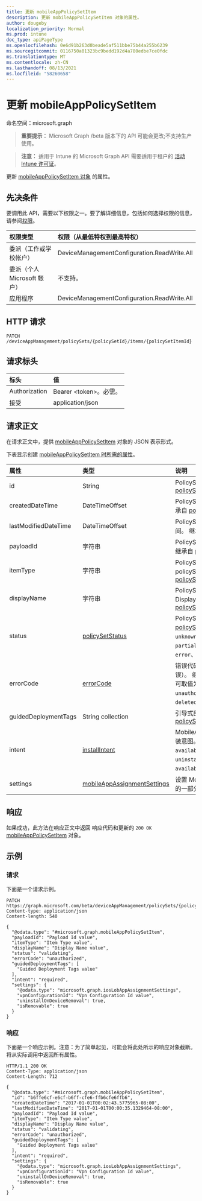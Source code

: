 ```yaml
---
title: 更新 mobileAppPolicySetItem
description: 更新 mobileAppPolicySetItem 对象的属性。
author: dougeby
localization_priority: Normal
ms.prod: intune
doc_type: apiPageType
ms.openlocfilehash: 0e6d91b263d0beade5af511bbe75b44a255b6239
ms.sourcegitcommit: 0116750a01323bc9bedd192d4a780edbe7ce0fdc
ms.translationtype: MT
ms.contentlocale: zh-CN
ms.lasthandoff: 08/13/2021
ms.locfileid: "58260658"
---
```

# <a name="update-mobileapppolicysetitem"></a>更新 mobileAppPolicySetItem

命名空间：microsoft.graph

> **重要提示：** Microsoft Graph /beta 版本下的 API 可能会更改;不支持生产使用。

> **注意：** 适用于 Intune 的 Microsoft Graph API 需要适用于租户的 [活动 Intune 许可证](https://go.microsoft.com/fwlink/?linkid=839381)。

更新 [mobileAppPolicySetItem 对象](../resources/intune-policyset-mobileapppolicysetitem.md) 的属性。

## <a name="prerequisites"></a>先决条件
要调用此 API，需要以下权限之一。要了解详细信息，包括如何选择权限的信息，请参阅[权限](/graph/permissions-reference)。

|权限类型|权限（从最低特权到最高特权）|
|:---|:---|
|委派（工作或学校帐户）|DeviceManagementConfiguration.ReadWrite.All|
|委派（个人 Microsoft 帐户）|不支持。|
|应用程序|DeviceManagementConfiguration.ReadWrite.All|

## <a name="http-request"></a>HTTP 请求
<!-- {
  "blockType": "ignored"
}
-->
``` http
PATCH /deviceAppManagement/policySets/{policySetId}/items/{policySetItemId}
```

## <a name="request-headers"></a>请求标头
|标头|值|
|:---|:---|
|Authorization|Bearer &lt;token&gt;。必需。|
|接受|application/json|

## <a name="request-body"></a>请求正文
在请求正文中，提供 [mobileAppPolicySetItem](../resources/intune-policyset-mobileapppolicysetitem.md) 对象的 JSON 表示形式。

下表显示创建 [mobileAppPolicySetItem 时所需的属性](../resources/intune-policyset-mobileapppolicysetitem.md)。

|属性|类型|说明|
|:---|:---|:---|
|id|String|PolicySetItem 的键。 继承自 [policySetItem](../resources/intune-policyset-policysetitem.md)|
|createdDateTime|DateTimeOffset|PolicySetItem 的创建时间。 继承自 [policySetItem](../resources/intune-policyset-policysetitem.md)|
|lastModifiedDateTime|DateTimeOffset|PolicySetItem 的上次修改时间。 继承自 [policySetItem](../resources/intune-policyset-policysetitem.md)|
|payloadId|字符串|PolicySetItem 的 PayloadId。 继承自 [policySetItem](../resources/intune-policyset-policysetitem.md)|
|itemType|字符串|PolicySetItem 的 policySetType。 继承自 [policySetItem](../resources/intune-policyset-policysetitem.md)|
|displayName|字符串|PolicySetItem 的 DisplayName。 继承自 [policySetItem](../resources/intune-policyset-policysetitem.md)|
|status|[policySetStatus](../resources/intune-policyset-policysetstatus.md)|PolicySetItem 的状态。 继承自 [policySetItem](../resources/intune-policyset-policysetitem.md)。 可取值为：`unknown`、`validating`、`partialSuccess`、`success`、`error`、`notAssigned`。|
|errorCode|[errorCode](../resources/intune-policyset-errorcode.md)|错误代码（如果发生了任何错误）。 继承自 [policySetItem](../resources/intune-policyset-policysetitem.md)。 可取值为：`noError`、`unauthorized`、`notFound`、`deleted`。|
|guidedDeploymentTags|String collection|引导式部署的标记 继承自 [policySetItem](../resources/intune-policyset-policysetitem.md)|
|intent|[installIntent](../resources/intune-shared-installintent.md)|MobileAppPolicySetItem 的安装意图。 可取值为：`available`、`required`、`uninstall`、`availableWithoutEnrollment`。|
|settings|[mobileAppAssignmentSettings](../resources/intune-shared-mobileappassignmentsettings.md)|设置 MobileAppPolicySetItem 的一部分。|



## <a name="response"></a>响应
如果成功，此方法在响应正文中返回 响应代码和更新的 `200 OK` [mobileAppPolicySetItem](../resources/intune-policyset-mobileapppolicysetitem.md) 对象。

## <a name="example"></a>示例

### <a name="request"></a>请求
下面是一个请求示例。
``` http
PATCH https://graph.microsoft.com/beta/deviceAppManagement/policySets/{policySetId}/items/{policySetItemId}
Content-type: application/json
Content-length: 540

{
  "@odata.type": "#microsoft.graph.mobileAppPolicySetItem",
  "payloadId": "Payload Id value",
  "itemType": "Item Type value",
  "displayName": "Display Name value",
  "status": "validating",
  "errorCode": "unauthorized",
  "guidedDeploymentTags": [
    "Guided Deployment Tags value"
  ],
  "intent": "required",
  "settings": {
    "@odata.type": "microsoft.graph.iosLobAppAssignmentSettings",
    "vpnConfigurationId": "Vpn Configuration Id value",
    "uninstallOnDeviceRemoval": true,
    "isRemovable": true
  }
}
```

### <a name="response"></a>响应
下面是一个响应示例。注意：为了简单起见，可能会将此处所示的响应对象截断。将从实际调用中返回所有属性。
``` http
HTTP/1.1 200 OK
Content-Type: application/json
Content-Length: 712

{
  "@odata.type": "#microsoft.graph.mobileAppPolicySetItem",
  "id": "b6ffe6cf-e6cf-b6ff-cfe6-ffb6cfe6ffb6",
  "createdDateTime": "2017-01-01T00:02:43.5775965-08:00",
  "lastModifiedDateTime": "2017-01-01T00:00:35.1329464-08:00",
  "payloadId": "Payload Id value",
  "itemType": "Item Type value",
  "displayName": "Display Name value",
  "status": "validating",
  "errorCode": "unauthorized",
  "guidedDeploymentTags": [
    "Guided Deployment Tags value"
  ],
  "intent": "required",
  "settings": {
    "@odata.type": "microsoft.graph.iosLobAppAssignmentSettings",
    "vpnConfigurationId": "Vpn Configuration Id value",
    "uninstallOnDeviceRemoval": true,
    "isRemovable": true
  }
}
```




